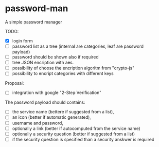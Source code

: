 # password-man
A simple password manager

TODO:
 - [x] login form
 - [ ] password list as a tree (internal are categories, leaf are password payload)
 - [ ] password should be shown also if required
 - [ ] tree JSON encription with aes.
 - [ ] possibility of choose the encription algoritm from "crypto-js"
 - [ ] possibility to encript categories with different keys

Proposal:
 - [ ] integration with google "2-Step Verification"

The password payload should contains:
 - [ ] the service name (bettere if suggested from a list),
 - [ ] an icon (better if automatic generated),
 - [ ] username and password,
 - [ ] optionally a link (better if autocomputed from the service name)
 - [ ] optionally a security question (better if suggested from a list)
 - [ ] if the security question is specified than a security anskwer is required
